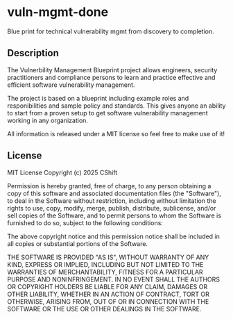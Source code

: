 # vuln-mgmt-done
Blue print for technical vulnerability mgmt from discovery to completion.

## Description
The Vulnerbility Management Blueprint project allows engineers, security practitioners and compliance persons to learn and practice effective and efficient software vulnerability management.

The project is based on a blueprint including example roles and responibilities and sample policy and standards. This gives anyone an ability to start from a proven setup to get software vulnerability management working in any organization.

All information is released under a MIT license so feel free to make use of it!

## License
MIT License
Copyright (c) 2025 CShift

Permission is hereby granted, free of charge, to any person obtaining a copy
of this software and associated documentation files (the "Software"), to deal
in the Software without restriction, including without limitation the rights
to use, copy, modify, merge, publish, distribute, sublicense, and/or sell
copies of the Software, and to permit persons to whom the Software is
furnished to do so, subject to the following conditions:

The above copyright notice and this permission notice shall be included in all
copies or substantial portions of the Software.

THE SOFTWARE IS PROVIDED "AS IS", WITHOUT WARRANTY OF ANY KIND, EXPRESS OR
IMPLIED, INCLUDING BUT NOT LIMITED TO THE WARRANTIES OF MERCHANTABILITY,
FITNESS FOR A PARTICULAR PURPOSE AND NONINFRINGEMENT. IN NO EVENT SHALL THE
AUTHORS OR COPYRIGHT HOLDERS BE LIABLE FOR ANY CLAIM, DAMAGES OR OTHER
LIABILITY, WHETHER IN AN ACTION OF CONTRACT, TORT OR OTHERWISE, ARISING FROM,
OUT OF OR IN CONNECTION WITH THE SOFTWARE OR THE USE OR OTHER DEALINGS IN THE
SOFTWARE.
